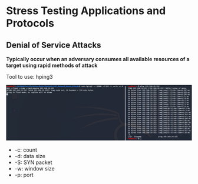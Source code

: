 # Stress Testing Applications and Protocols

## Denial of Service Attacks

**Typically occur when an adversary consumes all available resources of a target using rapid methods of attack**

Tool to use: hping3

![](https://github.com/azul-007/Certification-Notes/blob/master/Pentest%2B/Ch7_Network_Based_Attacks/images/hping3.png)

* -c: count 
* -d: data size
* -S: SYN packet
* -w: window size
* -p: port
